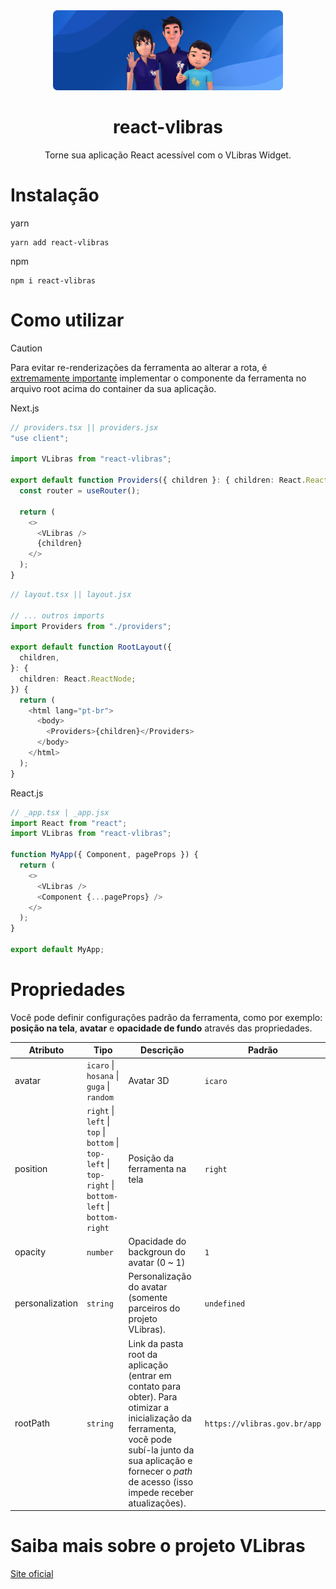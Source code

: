 <div align="center">
<img src="assets/vlibras-banner.png" height="128"/>

# react-vlibras

Torne sua aplicação React acessível com o VLibras Widget.

</div>

# Instalação

yarn

```
yarn add react-vlibras
```

npm

```
npm i react-vlibras
```

# Como utilizar

> [!CAUTION]
> Para evitar re-renderizações da ferramenta ao alterar a rota, é <u>extremamente importante</u> implementar o componente da ferramenta no arquivo root acima do container da sua aplicação.

Next.js

```typescript
// providers.tsx || providers.jsx
"use client";

import VLibras from "react-vlibras";

export default function Providers({ children }: { children: React.ReactNode }) {
  const router = useRouter();

  return (
    <>
      <VLibras />
      {children}
    </>
  );
}
```

```typescript
// layout.tsx || layout.jsx

// ... outros imports
import Providers from "./providers";

export default function RootLayout({
  children,
}: {
  children: React.ReactNode;
}) {
  return (
    <html lang="pt-br">
      <body>
        <Providers>{children}</Providers>
      </body>
    </html>
  );
}
```

React.js

```typescript
// _app.tsx | _app.jsx
import React from "react";
import VLibras from "react-vlibras";

function MyApp({ Component, pageProps }) {
  return (
    <>
      <VLibras />
      <Component {...pageProps} />
    </>
  );
}

export default MyApp;
```

# Propriedades

Você pode definir configurações padrão da ferramenta, como por exemplo: **posição na tela**, **avatar** e **opacidade de fundo** através das propriedades.

| Atributo        | Tipo                                                                                                   | Descrição                                                                                                                                                                                                               | Padrão                       |
| --------------- | ------------------------------------------------------------------------------------------------------ | ----------------------------------------------------------------------------------------------------------------------------------------------------------------------------------------------------------------------- | ---------------------------- |
| avatar          | `icaro` \| `hosana` \| `guga` \| `random`                                                              | Avatar 3D                                                                                                                                                                                                               | `icaro`                      |
| position        | `right` \| `left` \| `top` \| `bottom` \| `top-left` \| `top-right` \| `bottom-left` \| `bottom-right` | Posição da ferramenta na tela                                                                                                                                                                                           | `right`                      |
| opacity         | `number`                                                                                               | Opacidade do backgroun do avatar (0 ~ 1)                                                                                                                                                                                | `1`                          |
| personalization | `string`                                                                                               | Personalização do avatar (somente parceiros do projeto VLibras).                                                                                                                                                        | `undefined`                  |
| rootPath        | `string`                                                                                               | Link da pasta root da aplicação (entrar em contato para obter). Para otimizar a inicialização da ferramenta, você pode subí-la junto da sua aplicação e fornecer o _path_ de acesso (isso impede receber atualizações). | `https://vlibras.gov.br/app` |

# Saiba mais sobre o projeto VLibras

<a href="https://www.gov.br/governodigital/pt-br/vlibras">Site oficial</a>

